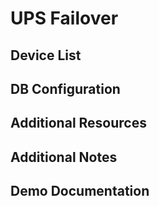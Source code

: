 # UPS Failover

## Device List

## DB Configuration

## Additional Resources

## Additional Notes

## Demo Documentation
